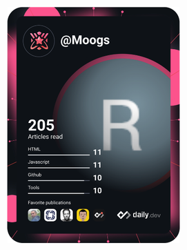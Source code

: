 <a href="https://app.daily.dev/DailyDevTips"><img src="https://github.com/romeomaryns/romeomaryns/blob/master/devcard.svg" width="400" alt="Romeo's Dev Card"/></a>
